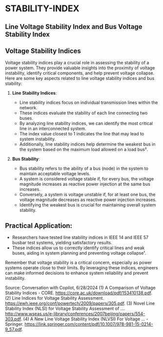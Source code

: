 # STABILITY-INDEX
## Line Voltage Stability Index and Bus Voltage Stability Index



## Voltage Stability Indices

Voltage stability indices play a crucial role in assessing the stability of a power system. They provide valuable insights into the proximity of voltage instability, identify critical components, and help prevent voltage collapse. Here are some key aspects related to line voltage stability indices and bus stability:

1. **Line Stability Indices**:
   - Line stability indices focus on individual transmission lines within the network.
   - These indices evaluate the stability of each line connecting two buses.
   - By analyzing line stability indices, we can identify the most critical line in an interconnected system.
   - The index value closest to 1 indicates the line that may lead to system instability.
   - Additionally, line stability indices help determine the weakest bus in the system based on the maximum load allowed on a load bus².

2. **Bus Stability**:
   - Bus stability refers to the ability of a bus (node) in the system to maintain acceptable voltage levels.
   - A system is considered voltage stable if, for every bus, the voltage magnitude increases as reactive power injection at the same bus increases.
   - Conversely, a system is voltage unstable if, for at least one bus, the voltage magnitude decreases as reactive power injection increases.
   - Identifying the weakest bus is crucial for maintaining overall system stability.

## Practical Application:
- Researchers have tested line stability indices in IEEE 14 and IEEE 57 busbar test systems, yielding satisfactory results.
- These indices allow us to correctly identify critical lines and weak buses, aiding in system planning and preventing voltage collapse¹.

Remember that voltage stability is a critical concern, especially as power systems operate close to their limits. By leveraging these indices, engineers can make informed decisions to enhance system reliability and prevent instability.




[1]: https://core.ac.uk/download/pdf/153410138.pdf
[2]: https://core.ac.uk/download/pdf/153410138.pdf

Source: Conversation with Copilot, 6/28/2024
(1) A Comparison of Voltage Stability Indices - CORE. https://core.ac.uk/download/pdf/153410138.pdf.
(2) Line Indices for Voltage Stability Assessment. https://ewh.ieee.org/conf/powertech/2009/papers/305.pdf.
(3) Novel Line Stability Index (NLSI) for Voltage Stability Assessment of .... http://www.wseas.us/e-library/conferences/2007beijing/papers/554-303.pdf.
(4) A New Line Voltage Stability Index (NLVSI) For Voltage ... - Springer. https://link.springer.com/content/pdf/10.1007/978-981-15-0214-9_57.pdf.
